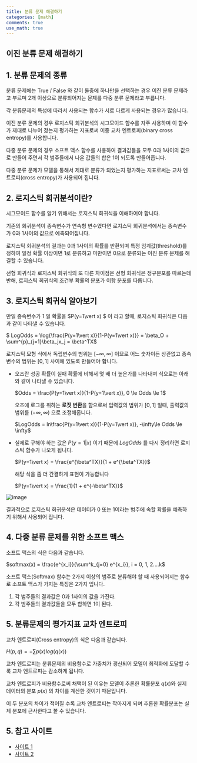 ```yaml
---
title: 분류 문제 해결하기
categories: [math]
comments: true
use_math: true
---
```




## 이진 분류 문제 해결하기



## 1. 분류 문제의 종류

분류 문제에는 True / False 와 같이 둘중에 하나만을 선택하는 경우 이진 분류 문제라고 부르며 2개 이상으로 분류되어지는 문제를 다중 분류 문제라고 부릅니다.

각 분류문제의 특성에 따라서 사용되는 함수가 서로 다르게 사용되는 경우가 많습니다.

이진 분류 문제의 경우 로지스틱 회귀분석의 시그모이드 함수를 자주 사용하며 이 함수가 제대로 나누어 졌는지 평가하는 지표로써 이중 교차 엔트로피(binary cross entropy)를 사용합니다.

다중 분류 문제의 경우 소프트 맥스 함수를 사용하여 결과값들을 모두 0과 1사이의 값으로 만들어 주면서 각 범주들에서 나온 값들의 합은 1이 되도록 만들어줍니다.

다중 분류 문제가 모델을 통해서 제대로 분류가 되었는지 평가하는 지표로써는 교차 엔트로피(cross entropy)가 사용되어 집니다.



## 2. 로지스틱 회귀분석이란?

시그모이드 함수를 알기 위해서는 로지스틱 회귀식을 이해하여야 합니다.

기존의 회귀분석이 종속변수가 연속형 변수였다면 로지스틱 회귀분석에서는 종속변수가 0과 1사이의 값으로 예측되어집니다.

로지스틱 회귀분석의 결과는 0과 1사이의 확률를 반환되며 특정 임계값(threshold)를 정하여 일정 확률 이상이면 1로 분류하고 미만이면 0으로 분류되는 이진 분류 문제를 해결할 수 있습니다.

선형 회귀식과 로지스틱 회귀식의 또 다른 차이점은 선형 회귀식은 정규분포를 따르는데 반해, 로지스틱 회귀식의 조건부 확률의 분포가 이항 분포를 따릅니다.



## 3. 로지스틱 회귀식 알아보기

만일 종속변수가 $1$ 일 확률을 $P(y=1\vert x) $ 이 라고 할때, 로지스틱 회귀식은 다음과 같이 나타낼 수 있습니다.

$ LogOdds =  \log{\frac{P(y=1\vert x)}{1-P(y=1\vert x)}} = \beta_O + \sum^{p}_{j=1}\beta_jx_j = \beta^TX$

로지스틱 모형 식에서 독립변수의 범위는 $[-\infty, \infty]$ 이므로 어느 숫자이든 상관없고 종속변수의 범위는 $[0, 1]$ 사이에 있도록 만들어야 합니다.

- 오즈란 성공 확률이 실패 확률에 비해서 몇 배 더 높은가를 나타내며 식으로는 아래와 같이 나타낼 수 있습니다. 

  $Odds = \frac{P(y=1\vert x)}{1-P(y=1\vert x)}, 0 \le Odds \le 1$

  오즈에 로그를 취하는 **로짓 변환**을 함으로써 입력값의 범위가 $[0, 1]$ 일때, 출력값의 범위를 $(-\infty, \infty)$ 으로 조정해줍니다.

  $LogOdds = ln\frac{P(y=1\vert x)}{1-P(y=1\vert x)}, -\infty\le Odds \le \infty$

- 실제로 구해야 하는 값은 $P(y=1\vert x)$ 이기 때문에 $LogOdds$ 를 다시 정리하면 로지스틱 함수가 나오게 됩니다.

  $P(y=1\vert x) = \frac{e^{\beta^TX}}{1 + e^{\beta^TX}}$

  해당 식을 좀 더 간결하게 표현이 가능합니다

  $P(y=1\vert x) = \frac{1}{1 + e^{-\beta^TX}}$

![image](https://user-images.githubusercontent.com/51338268/138713672-1fab895a-c571-4fac-9fd4-fd03d5275d2a.png)

결과적으로 로지스틱 회귀분석은 데이터가 0 또는 1이라는 범주에 속할 확률을 예측하기 위해서 사용되어 집니다.



## 4. 다중 분류 문제를 위한 소프트 맥스

소프트 맥스의 식은 다음과 같습니다.

$softmax(x) = \frac{e^{x_i}}{\sum^k_{j=0} e^{x_i}}, i = 0, 1, 2....k$

소프트 맥스(Softmax) 함수는 2가지 이상의 범주로 분류해야 할 때 사용되어지는 함수로 소프트 맥스가 가지는 특징은 2가지 입니다.

1. 각 범주들의 결과값은 0과 1사이의 값을 가진다.
2. 각 범주들의 결과값들을 모두 합하면 1이 된다.



## 5. 분류문제의 평가지표 교차 엔트로피

교차 엔트로피(Cross entropy)의 식은 다음과 같습니다.

$H(p,q) = -\sum p(x) log(q(x))$​​

교차 엔트로피는 분류문제의 비용함수로 가중치가 갱신되어 모델이 최적화에 도달할 수록 교차 엔트로피는 감소하게 됩니다.

교차 엔트로피가 비용함수로써 채택이 된 이유는 모델이 추론한 확률분포 $q(x)$와 실제 데이터의 분포 $p(x)$ 의 차이를 계산한 것이기 때문입니다.

이 두 분포의 차이가 적어질 수록 교차 엔트로피는 작아지게 되며 추론한 확률분포는 실제 분포에 근사한다고 볼 수 있습니다.



## 5. 참고 사이트

- [사이트 1](https://nittaku.tistory.com/478)
- [사이트 2](https://ko.wikipedia.org/wiki/%EB%A1%9C%EC%A7%80%EC%8A%A4%ED%8B%B1_%ED%9A%8C%EA%B7%80)

